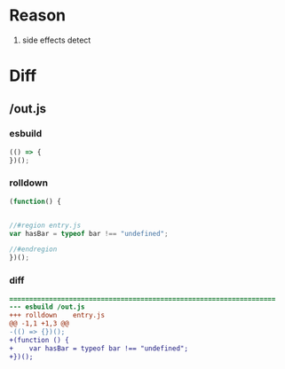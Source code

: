 # Reason
1. side effects detect
# Diff
## /out.js
### esbuild
```js
(() => {
})();
```
### rolldown
```js
(function() {


//#region entry.js
var hasBar = typeof bar !== "undefined";

//#endregion
})();

```
### diff
```diff
===================================================================
--- esbuild	/out.js
+++ rolldown	entry.js
@@ -1,1 +1,3 @@
-(() => {})();
+(function () {
+    var hasBar = typeof bar !== "undefined";
+})();

```
